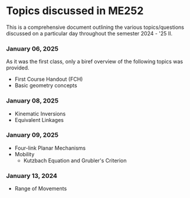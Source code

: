 # Topics discussed in ME252

This is a comprehensive document outlining the various topics/questions discussed on a particular day throughout the semester 2024 - '25 II.

### January 06, 2025

As it was the first class, only a biref overview of the following topics was provided.

- First Course Handout (FCH)
- Basic geometry concepts

### January 08, 2025

- Kinematic Inversions
- Equivalent Linkages

### January 09, 2025

- Four-link Planar Mechanisms
- Mobility
    - Kutzbach Equation and Grubler's Criterion

### January 13, 2024

- Range of Movements